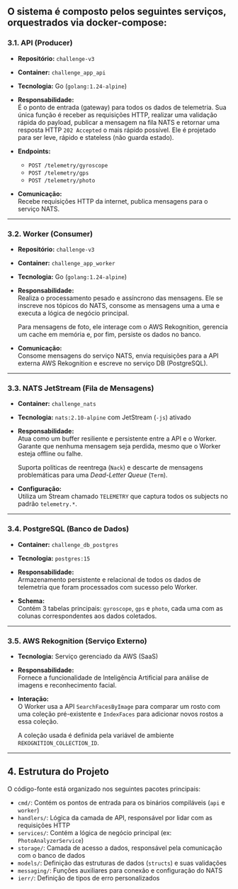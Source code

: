 ## O sistema é composto pelos seguintes serviços, orquestrados via docker-compose:

### 3.1. API (Producer)

- **Repositório:** `challenge-v3`  
- **Container:** `challenge_app_api`  
- **Tecnologia:** Go (`golang:1.24-alpine`)  
- **Responsabilidade:**  
  É o ponto de entrada (gateway) para todos os dados de telemetria. Sua única função é receber as requisições HTTP, realizar uma validação rápida do payload, publicar a mensagem na fila NATS e retornar uma resposta HTTP `202 Accepted` o mais rápido possível. Ele é projetado para ser leve, rápido e stateless (não guarda estado).  

- **Endpoints:**  
  - `POST /telemetry/gyroscope`  
  - `POST /telemetry/gps`  
  - `POST /telemetry/photo`  

- **Comunicação:**  
  Recebe requisições HTTP da internet, publica mensagens para o serviço NATS.

---

### 3.2. Worker (Consumer)

- **Repositório:** `challenge-v3`  
- **Container:** `challenge_app_worker`  
- **Tecnologia:** Go (`golang:1.24-alpine`)  
- **Responsabilidade:**  
  Realiza o processamento pesado e assíncrono das mensagens. Ele se inscreve nos tópicos do NATS, consome as mensagens uma a uma e executa a lógica de negócio principal.  

  Para mensagens de foto, ele interage com o AWS Rekognition, gerencia um cache em memória e, por fim, persiste os dados no banco.  

- **Comunicação:**  
  Consome mensagens do serviço NATS, envia requisições para a API externa AWS Rekognition e escreve no serviço DB (PostgreSQL).

---

### 3.3. NATS JetStream (Fila de Mensagens)

- **Container:** `challenge_nats`  
- **Tecnologia:** `nats:2.10-alpine` com JetStream (`-js`) ativado  
- **Responsabilidade:**  
  Atua como um buffer resiliente e persistente entre a API e o Worker. Garante que nenhuma mensagem seja perdida, mesmo que o Worker esteja offline ou falhe.  

  Suporta políticas de reentrega (`Nack`) e descarte de mensagens problemáticas para uma *Dead-Letter Queue* (`Term`).  

- **Configuração:**  
  Utiliza um Stream chamado `TELEMETRY` que captura todos os subjects no padrão `telemetry.*`.

---

### 3.4. PostgreSQL (Banco de Dados)

- **Container:** `challenge_db_postgres`  
- **Tecnologia:** `postgres:15`  
- **Responsabilidade:**  
  Armazenamento persistente e relacional de todos os dados de telemetria que foram processados com sucesso pelo Worker.  

- **Schema:**  
  Contém 3 tabelas principais: `gyroscope`, `gps` e `photo`, cada uma com as colunas correspondentes aos dados coletados.

---

### 3.5. AWS Rekognition (Serviço Externo)

- **Tecnologia:** Serviço gerenciado da AWS (SaaS)  
- **Responsabilidade:**  
  Fornece a funcionalidade de Inteligência Artificial para análise de imagens e reconhecimento facial.  

- **Interação:**  
  O Worker usa a API `SearchFacesByImage` para comparar um rosto com uma coleção pré-existente e `IndexFaces` para adicionar novos rostos a essa coleção.  

  A coleção usada é definida pela variável de ambiente `REKOGNITION_COLLECTION_ID`.

---

## 4. Estrutura do Projeto

O código-fonte está organizado nos seguintes pacotes principais:

- `cmd/`: Contém os pontos de entrada para os binários compiláveis (`api` e `worker`)  
- `handlers/`: Lógica da camada de API, responsável por lidar com as requisições HTTP  
- `services/`: Contém a lógica de negócio principal (ex: `PhotoAnalyzerService`)  
- `storage/`: Camada de acesso a dados, responsável pela comunicação com o banco de dados  
- `models/`: Definição das estruturas de dados (`structs`) e suas validações  
- `messaging/`: Funções auxiliares para conexão e configuração do NATS  
- `ierr/`: Definição de tipos de erro personalizados
